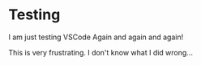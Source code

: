 # Testing

I am just testing VSCode
Again
and again and again!

This is very frustrating.
I don't know what I did wrong...
